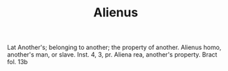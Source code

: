 ---
title: Alienus
letter: A
permalink: "/definitions/alienus.html"
body: Lat Another's; belonging to another; the property of another. Alienus homo,
  another's man, or slave. Inst. 4, 3, pr. Aliena rea, another's property. Bract fol.
  13b
published_at: '2018-07-07'
source: Black's Law Dictionary
layout: post
---